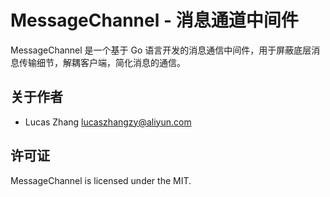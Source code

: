 # MessageChannel - 消息通道中间件

MessageChannel 是一个基于 Go 语言开发的消息通信中间件，用于屏蔽底层消息传输细节，解耦客户端，简化消息的通信。


## 关于作者

- Lucas Zhang <lucaszhangzy@aliyun.com>


## 许可证

MessageChannel is licensed under the MIT.